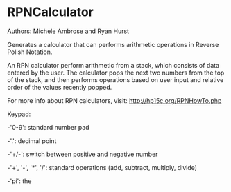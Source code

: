 # RPNCalculator
Authors: Michele Ambrose and Ryan Hurst

Generates a calculator that can performs arithmetic operations in Reverse Polish Notation.

An RPN calculator perform arithmetic from a stack, which consists of data entered by the user. The calculator pops the next two numbers from the top of the stack, and then performs operations based on user input and relative order of the values recently popped.

For more info about RPN calculators, visit: http://hp15c.org/RPNHowTo.php

Keypad:

-'0-9': standard number pad

-'.': decimal point

-'+/-': switch between positive and negative number

-'+', '-', '*', '/': standard operations (add, subtract, multiply, divide)

-'pi': the 


